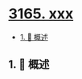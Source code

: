 # [3165. xxx](https://github.com/Tdahuyou/TNotes.leetcode/tree/main/notes/3165.%20xxx)

<!-- region:toc -->

- [1. 📝 概述](#1--概述)

<!-- endregion:toc -->

## 1. 📝 概述
